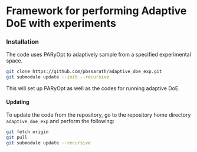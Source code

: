 # Framework for performing Adaptive DoE with experiments

### Installation

The code uses PARyOpt to adaptively sample from a specified experimental space. 

``` bash
git clone https://github.com/pbssarath/adaptive_doe_exp.git
git submodule update --init --recursive
```

This will set up PARyOpt as well as the codes for running adaptive DoE.

#### Updating

To update the code from the repository, go to the repository home directory 
`adaptive_doe_exp` and perform the following:

```bash
git fetch origin
git pull
git submodule update --recursive
```



